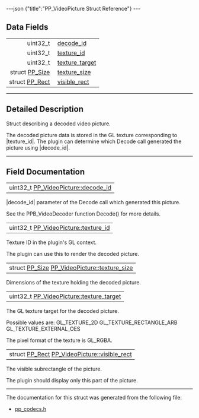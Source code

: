 ---json {"title":"PP\_VideoPicture Struct Reference"} ---

Data Fields
-----------

<table><tbody><tr class="odd"><td style="text-align: right;">uint32_t </td><td><a href="/docs/native-client/pepper_dev/c/struct_p_p___video_picture#a88b392adb1304481c346b5369c46a26b" class="el">decode_id</a></td></tr><tr class="even"><td style="text-align: right;">uint32_t </td><td><a href="/docs/native-client/pepper_dev/c/struct_p_p___video_picture#ae1a9b538db9e422e9f4c9126e941ea25" class="el">texture_id</a></td></tr><tr class="odd"><td style="text-align: right;">uint32_t </td><td><a href="/docs/native-client/pepper_dev/c/struct_p_p___video_picture#a5e2d5f24f86223ad71f2efb83116f118" class="el">texture_target</a></td></tr><tr class="even"><td style="text-align: right;">struct <a href="/docs/native-client/pepper_dev/c/struct_p_p___size/" class="el">PP_Size</a> </td><td><a href="/docs/native-client/pepper_dev/c/struct_p_p___video_picture#a0f3c7022b44215e06f98f771f75641cc" class="el">texture_size</a></td></tr><tr class="odd"><td style="text-align: right;">struct <a href="/docs/native-client/pepper_dev/c/struct_p_p___rect/" class="el">PP_Rect</a> </td><td><a href="/docs/native-client/pepper_dev/c/struct_p_p___video_picture#a1068a6b0ec8376cadcc7b08e607085f2" class="el">visible_rect</a></td></tr></tbody></table>

------------------------------------------------------------------------

<span id="details" class="anchor" style="margin: 0;"></span>

Detailed Description
--------------------

Struct describing a decoded video picture.

The decoded picture data is stored in the GL texture corresponding to |texture\_id|. The plugin can determine which Decode call generated the picture using |decode\_id|.

------------------------------------------------------------------------

Field Documentation
-------------------

<span id="a88b392adb1304481c346b5369c46a26b" class="anchor" style="margin: 0;"></span>

<table><tbody><tr class="odd"><td>uint32_t <a href="/docs/native-client/pepper_dev/c/struct_p_p___video_picture#a88b392adb1304481c346b5369c46a26b" class="el">PP_VideoPicture::decode_id</a></td></tr></tbody></table>

|decode\_id| parameter of the Decode call which generated this picture.

See the PPB\_VideoDecoder function Decode() for more details.

<span id="ae1a9b538db9e422e9f4c9126e941ea25" class="anchor" style="margin: 0;"></span>

<table><tbody><tr class="odd"><td>uint32_t <a href="/docs/native-client/pepper_dev/c/struct_p_p___video_picture#ae1a9b538db9e422e9f4c9126e941ea25" class="el">PP_VideoPicture::texture_id</a></td></tr></tbody></table>

Texture ID in the plugin's GL context.

The plugin can use this to render the decoded picture.

<span id="a0f3c7022b44215e06f98f771f75641cc" class="anchor" style="margin: 0;"></span>

<table><tbody><tr class="odd"><td>struct <a href="/docs/native-client/pepper_dev/c/struct_p_p___size/" class="el">PP_Size</a> <a href="/docs/native-client/pepper_dev/c/struct_p_p___video_picture#a0f3c7022b44215e06f98f771f75641cc" class="el">PP_VideoPicture::texture_size</a></td></tr></tbody></table>

Dimensions of the texture holding the decoded picture.

<span id="a5e2d5f24f86223ad71f2efb83116f118" class="anchor" style="margin: 0;"></span>

<table><tbody><tr class="odd"><td>uint32_t <a href="/docs/native-client/pepper_dev/c/struct_p_p___video_picture#a5e2d5f24f86223ad71f2efb83116f118" class="el">PP_VideoPicture::texture_target</a></td></tr></tbody></table>

The GL texture target for the decoded picture.

Possible values are: GL\_TEXTURE\_2D GL\_TEXTURE\_RECTANGLE\_ARB GL\_TEXTURE\_EXTERNAL\_OES

The pixel format of the texture is GL\_RGBA.

<span id="a1068a6b0ec8376cadcc7b08e607085f2" class="anchor" style="margin: 0;"></span>

<table><tbody><tr class="odd"><td>struct <a href="/docs/native-client/pepper_dev/c/struct_p_p___rect/" class="el">PP_Rect</a> <a href="/docs/native-client/pepper_dev/c/struct_p_p___video_picture#a1068a6b0ec8376cadcc7b08e607085f2" class="el">PP_VideoPicture::visible_rect</a></td></tr></tbody></table>

The visible subrectangle of the picture.

The plugin should display only this part of the picture.

------------------------------------------------------------------------

The documentation for this struct was generated from the following file:

-   <a href="/docs/native-client/pepper_dev/c/pp__codecs_8h/" class="el">pp_codecs.h</a>
